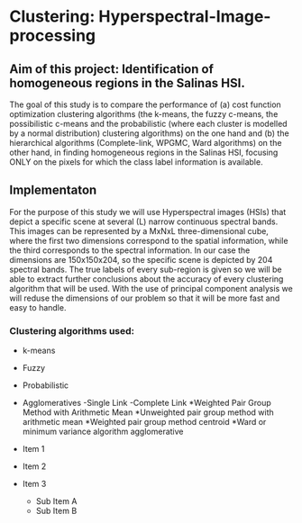 # Clustering: Hyperspectral-Image-processing

## Aim of this project: Identification of homogeneous regions in the Salinas HSI.

The goal of this study is to compare the performance of (a) cost function optimization clustering
algorithms (the k-means, the fuzzy c-means, the possibilistic c-means and the
probabilistic (where each cluster is modelled by a normal distribution) clustering algorithms) on the one hand and (b) the hierarchical algorithms (Complete-link,
WPGMC, Ward algorithms) on the other hand, in finding homogeneous regions in the
Salinas HSI, focusing ONLY on the pixels for which the class label information is
available.

## Implementaton

For the purpose of this study we will use Hyperspectral images (HSIs) that depict a
specific scene at several (L) narrow continuous spectral bands. This images can be
represented by a MxNxL three-dimensional cube, where the first two dimensions correspond to the spatial information, while the third corresponds to the spectral information. In our case the dimensions are 150x150x204, so the specific scene is depicted
by 204 spectral bands. The true labels of every sub-region is given so we will be able to
extract further conclusions about the accuracy of every clustering algorithm that will
be used.
With the use of principal component analysis we will reduse the dimensions of our
problem so that it will be more fast and easy to handle.
### Clustering algorithms used:
* k-means
* Fuzzy
* Probabilistic
* Agglomeratives
         -Single Link
         -Complete Link
     *Weighted Pair Group Method with Arithmetic Mean
     *Unweighted pair group method with arithmetic mean
     *Weighted pair group method centroid
     *Ward or minimum variance algorithm agglomerative
     
* Item 1
* Item 2
* Item 3
  * Sub Item A
  * Sub Item B
   

